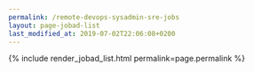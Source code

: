 ```yaml
---
permalink: /remote-devops-sysadmin-sre-jobs
layout: page-jobad-list
last_modified_at: 2019-07-02T22:06:08+0200
---
```

{% include render_jobad_list.html permalink=page.permalink %}
